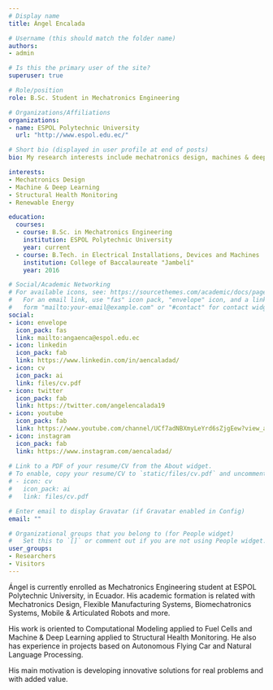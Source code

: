 ```yaml
---
# Display name
title: Ángel Encalada

# Username (this should match the folder name)
authors:
- admin

# Is this the primary user of the site?
superuser: true

# Role/position
role: B.Sc. Student in Mechatronics Engineering

# Organizations/Affiliations
organizations:
- name: ESPOL Polytechnic University
  url: "http://www.espol.edu.ec/"

# Short bio (displayed in user profile at end of posts)
bio: My research interests include mechatronics design, machines & deep learning, renewable energy and structural health monitoring.

interests:
- Mechatronics Design
- Machine & Deep Learning
- Structural Health Monitoring
- Renewable Energy

education:
  courses:
  - course: B.Sc. in Mechatronics Engineering
    institution: ESPOL Polytechnic University
    year: current
  - course: B.Tech. in Electrical Installations, Devices and Machines
    institution: College of Baccalaureate "Jambelí"
    year: 2016

# Social/Academic Networking
# For available icons, see: https://sourcethemes.com/academic/docs/page-builder/#icons
#   For an email link, use "fas" icon pack, "envelope" icon, and a link in the
#   form "mailto:your-email@example.com" or "#contact" for contact widget.
social:
- icon: envelope
  icon_pack: fas
  link: mailto:angaenca@espol.edu.ec
- icon: linkedin
  icon_pack: fab
  link: https://www.linkedin.com/in/aencaladad/
- icon: cv
  icon_pack: ai
  link: files/cv.pdf
- icon: twitter
  icon_pack: fab
  link: https://twitter.com/angelencalada19
- icon: youtube
  icon_pack: fab
  link: https://www.youtube.com/channel/UCf7adNBXmyLeYrd6sZjgEew?view_as=subscriber
- icon: instagram
  icon_pack: fab
  link: https://www.instagram.com/aencaladad/
  
# Link to a PDF of your resume/CV from the About widget.
# To enable, copy your resume/CV to `static/files/cv.pdf` and uncomment the lines below.
# - icon: cv
#   icon_pack: ai
#   link: files/cv.pdf

# Enter email to display Gravatar (if Gravatar enabled in Config)
email: ""

# Organizational groups that you belong to (for People widget)
#   Set this to `[]` or comment out if you are not using People widget.
user_groups:
- Researchers
- Visitors
---
```


Ángel is currently enrolled as Mechatronics Engineering student at ESPOL Polytechnic University, in Ecuador. His academic formation is related with Mechatronics Design, Flexible Manufacturing Systems, Biomechatronics Systems, Mobile & Articulated Robots and more.

His work is oriented to Computational Modeling applied to Fuel Cells and Machine & Deep Learning applied to Structural Health Monitoring. He also has experience in projects based on Autonomous Flying Car and Natural Language Processing.

His main motivation is developing innovative solutions for real problems and with added value.